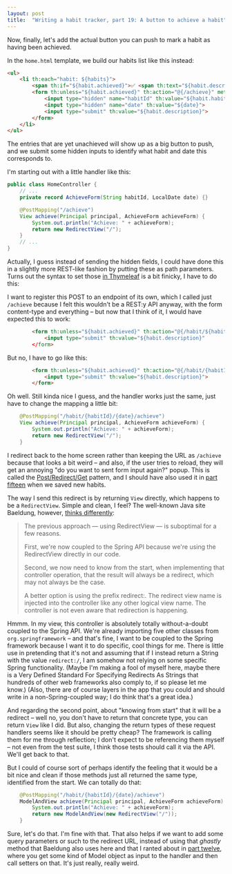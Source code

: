```yaml
---
layout: post
title:  "Writing a habit tracker, part 19: A button to achieve a habit"
---
```

Now, finally, let's add the actual button you can push to mark a habit as having been achieved.

In the `home.html` template, we build our habits list like this instead:

```html
<ul>
    <li th:each="habit: ${habits}">
        <span th:if="${habit.achieved}">✅ <span th:text="${habit.description}">Take a walk</span></span>
        <form th:unless="${habit.achieved}" th:action="@{/achieve}" method="post">
            <input type="hidden" name="habitId" th:value="${habit.habitId}">
            <input type="hidden" name="date" th:value="${date}">
            <input type="submit" th:value="${habit.description}">
        </form>
    </li>
</ul>
```

The entries that are yet unachieved will show up as a big button to push, and we submit some hidden inputs to identify what habit and date this corresponds to. 

I'm starting out with a little handler like this:

```java
public class HomeController {
    // ...
    private record AchieveForm(String habitId, LocalDate date) {}

    @PostMapping("/achieve")
    View achieve(Principal principal, AchieveForm achieveForm) {
        System.out.println("Achieve: " + achieveForm);
        return new RedirectView("/");
    }
    // ...
}
```

Actually, I guess instead of sending the hidden fields, I could have done this in a slightly more REST-like fashion by putting these as path parameters. Turns out the syntax to set those [in Thymeleaf](https://www.thymeleaf.org/doc/tutorials/3.0/usingthymeleaf.html#link-urls) is a bit finicky, I have to do this:


I want to register this POST to an endpoint of its own, which I called just `/achieve` because I felt this wouldn't be a REST:y API anyway, with the form content-type and everything – but now that I think of it, I would have expected this to work: 

```html
        <form th:unless="${habit.achieved}" th:action="@{/habit/${habit.habitId}/${date}/achieve">
            <input type="submit" th:value="${habit.description}"
        </form>
```

But no, I have to go like this:

```html
        <form th:unless="${habit.achieved}" th:action="@{/habit/{habitId}/{date}/achieve(habitId=${habit.habitId},date=${date})}" method="post">
            <input type="submit" th:value="${habit.description}">
        </form>
```

Oh well. Still kinda nice I guess, and the handler works just the same, just have to change the mapping a little bit:

```java
    @PostMapping("/habit/{habitId}/{date}/achieve")
    View achieve(Principal principal, AchieveForm achieveForm) {
        System.out.println("Achieve: " + achieveForm);
        return new RedirectView("/");
    }
```

I redirect back to the home screen rather than keeping the URL as `/achieve` because that looks a bit weird – and also, if the user tries to reload, they will get an annoying "do you want to sent form input again?" popup. This is called the [Post/Redirect/Get](https://en.wikipedia.org/wiki/Post/Redirect/Get) pattern, and I should have also used it in [part fifteen](/2023/01/15/habit-tracker-add-new-habit.html) when we saved new habits. 

The way I send this redirect is by returning `View` directly, which happens to be a `RedirectView`. Simple and clean, I feel? The well-known Java site Baeldung, however, [thinks differently](https://www.baeldung.com/spring-redirect-and-forward):

> The previous approach — using RedirectView — is suboptimal for a few reasons.
> 
> First, we're now coupled to the Spring API because we're using the RedirectView directly in our code.
> 
> Second, we now need to know from the start, when implementing that controller operation, that the result will always be a redirect, which may not always be the case.
> 
> A better option is using the prefix redirect:. The redirect view name is injected into the controller like any other logical view name. The controller is not even aware that redirection is happening.

Hmmm. In my view, this controller is absolutely totally without-a-doubt coupled to the Spring API. We're already importing five other classes from `org.springframework` – and that's fine, I want to be coupled to the Spring framework because I want it to do specific, cool things for me.  There is little use in pretending that it's not and assuming that if I instead return a String with the value `redirect:/`, I am somehow not relying on some specific Spring functionality. (Maybe I'm making a fool of myself here, maybe there is a Very Defined Standard For Specifying Redirects As Strings that hundreds of other web frameworks also comply to, if so please let me know.) (Also, there are of course layers in the app that you could and should write in a non-Spring-coupled way; I do think that's a great idea.)

And regarding the second point, about "knowing from start" that it will be a redirect – well no, you don't have to return that concrete type, you can return `View` like I did. But also, changing the return types of these request handlers seems like it should be pretty cheap? The framework is calling them for me through reflection; I don't expect to be referencing them myself – not even from the test suite, I think those tests should call it via the API. We'll get back to that. 

But I could of course sort of perhaps identify the feeling that it would be a bit nice and clean if those methods just all returned the same type, identified from the start. We can totally do that:

```java
    @PostMapping("/habit/{habitId}/{date}/achieve")
    ModelAndView achieve(Principal principal, AchieveForm achieveForm) {
        System.out.println("Achieve: " + achieveForm);
        return new ModelAndView(new RedirectView("/"));
    }
```

Sure, let's do that. I'm fine with that. That also helps if we want to add some query parameters or such to the redirect URL, instead of using that _ghastly_ method that Baeldung also uses here and that I ranted about in [part twelve](/2023/01/12/habit-tracker-making-habits-page-work.html), where you get some kind of Model object as input to the handler and then call setters on that. It's just really, really weird.   